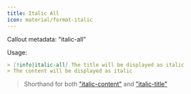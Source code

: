 ```yaml
---
title: Italic All
icon: material/format-italic
---
```


Callout metadata: "italic-all"

Usage:

```md
> [!info|italic-all] The title will be displayed as italic
> The content will be displayed as italic
```
> Shorthand for both ["italic-content"](../content-styling/page-8.md)
> and ["italic-title"](../title-styling/page-18.md)
